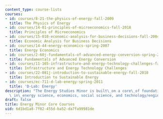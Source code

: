 ```yaml
---
content_type: course-lists
courses:
- id: courses/8-21-the-physics-of-energy-fall-2009
  title: The Physics of Energy
- id: courses/14-01-principles-of-microeconomics-fall-2018
  title: Principles of Microeconomics
- id: courses/15-010-economic-analysis-for-business-decisions-fall-2004
  title: Economic Analysis for Business Decisions
- id: courses/14-44-energy-economics-spring-2007
  title: Energy Economics
- id: courses/2-60j-fundamentals-of-advanced-energy-conversion-spring-2020
  title: Fundamentals of Advanced Energy Conversion
- id: courses/11-165-infrastructure-and-energy-technology-challenges-fall-2011
  title: Infrastructure and Energy Technology Challenges
- id: courses/22-081j-introduction-to-sustainable-energy-fall-2010
  title: Introduction to Sustainable Energy
- id: courses/ec-711-d-lab-energy-spring-2011
  title: 'D-Lab: Energy'
description: "The Energy Studies Minor is built\_on a core\_of foundational subjects\
  \ in\_energy science, economics, social science, and technology/engineering."
draft: false
title: Energy Minor Core Courses
uid: 6d1bd1a8-7f02-455d-ba52-da7fa99981de
---
```

